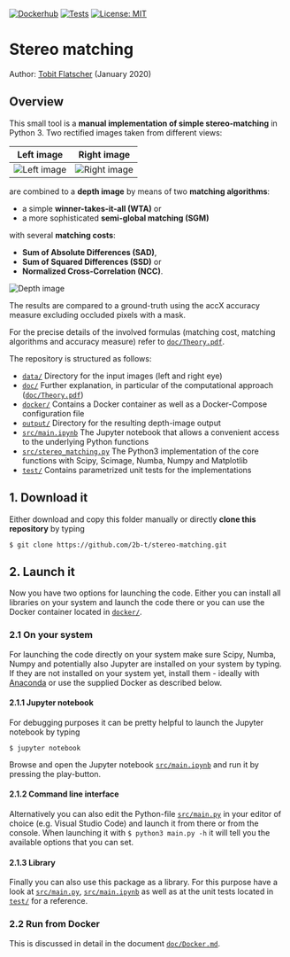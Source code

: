 [![Dockerhub](https://github.com/2b-t/stereo-matching/actions/workflows/update-dockerhub.yml/badge.svg)](https://github.com/2b-t/stereo-matching/actions/workflows/update-dockerhub.yml) [![Tests](https://github.com/2b-t/stereo-matching/actions/workflows/run-tests.yml/badge.svg)](https://github.com/2b-t/stereo-matching/actions/workflows/run-tests.yml) [![License: MIT](https://img.shields.io/badge/License-MIT-yellow.svg)](https://opensource.org/licenses/MIT)

# Stereo matching

Author: [Tobit Flatscher](https://github.com/2b-t) (January 2020)



## Overview

This small tool is a **manual implementation of simple stereo-matching** in Python 3. Two rectified images taken from different views:

Left image             |  Right image
:-------------------------:|:-------------------------:
![Left image](/data/Adirondack_left.png) | ![Right image](/data/Adirondack_right.png)

are combined to a **depth image** by means of two **matching algorithms**:

- a simple **winner-takes-it-all (WTA)** or 
- a more sophisticated **semi-global matching (SGM)**

with several **matching costs**:

- **Sum of Absolute Differences (SAD)**,
- **Sum of Squared Differences (SSD)** or
- **Normalized Cross-Correlation (NCC)**.

![Depth image](/output/Adirondack_NCC_SGM_D70_R3_accX0,92.jpg)

The results are compared to a ground-truth using the accX accuracy measure excluding occluded pixels with a mask.

For the precise details of the involved formulas (matching cost, matching algorithms and accuracy measure) refer to [`doc/Theory.pdf`](./doc/Theory.pdf).

The repository is structured as follows:

- [`data/`](./data/) Directory for the input images (left and right eye)
- [`doc/`](./doc/) Further explanation, in particular of the computational approach ([`doc/Theory.pdf`](./doc/Theory.pdf))
- [`docker/`](./docker/) Contains a Docker container as well as a Docker-Compose configuration file
- [`output/`](./output/) Directory for the resulting depth-image output
- [`src/main.ipynb`](./src/main.ipynb) The Jupyter notebook that allows a convenient access to the underlying Python functions
- [`src/stereo_matching.py`](./src/stereo_matching.py) The Python3 implementation of the core functions with Scipy, Scimage, Numba, Numpy and Matplotlib
- [`test/`](./test/) Contains parametrized unit tests for the implementations

## 1. Download it
Either download and copy this folder manually or directly **clone this repository** by typing
```
$ git clone https://github.com/2b-t/stereo-matching.git
```
## 2. Launch it

Now you have two options for launching the code. Either you can install all libraries on your system and launch the code there or you can use the Docker container located in [`docker/`](./docker/).

### 2.1 On your system

For launching the code directly on your system make sure Scipy, Numba, Numpy and potentially also Jupyter are installed on your system by typing. If they are not installed on your system yet, install them - ideally with [Anaconda](https://www.anaconda.com/distribution/) or use the supplied Docker as described below.

#### 2.1.1 Jupyter notebook

For debugging purposes it can be pretty helpful to launch the Jupyter notebook by typing

```
$ jupyter notebook
```
Browse and open the Jupyter notebook [`src/main.ipynb`](./src/main.ipynb) and run it by pressing the play-button.

#### 2.1.2 Command line interface

Alternatively you can also edit the Python-file [`src/main.py`](./src/main.py) in your editor of choice (e.g. Visual Studio Code) and launch it from there or from the console. When launching it with `$ python3 main.py -h` it will tell you the available options that you can set.

#### 2.1.3 Library

Finally you can also use this package as a library. For this purpose have a look at [`src/main.py`](./src/main.py), [`src/main.ipynb`](./src/main.ipynb) as well as at the unit tests located in [`test/`](./test/) for a reference.

### 2.2 Run from Docker

This is discussed in detail in the document [`doc/Docker.md`](./doc/Docker.md).
